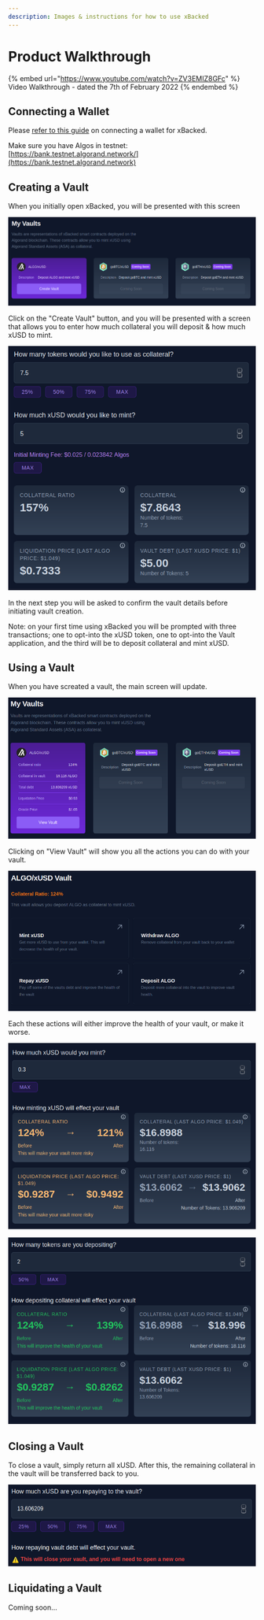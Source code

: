 ```yaml
---
description: Images & instructions for how to use xBacked
---
```


# Product Walkthrough

{% embed url="https://www.youtube.com/watch?v=ZV3EMIZ8GFc" %}
Video Walkthrough - dated the 7th of February 2022
{% endembed %}

## Connecting a Wallet

Please [refer to this guide](connecting-wallets.md) on connecting a wallet for xBacked.

Make sure you have Algos in testnet: [https://bank.testnet.algorand.network/](https://bank.testnet.algorand.network)

## Creating a Vault

When you initially open xBacked, you will be presented with this screen

![](../.gitbook/assets/image.png)

Click on the "Create Vault" button, and you will be presented with a screen that allows you to enter how much collateral you will deposit & how much xUSD to mint.

![](<../.gitbook/assets/image (9).png>)

In the next step you will be asked to confirm the vault details before initiating vault creation.

Note: on your first time using xBacked you will be prompted with three transactions; one to opt-into the xUSD token, one to opt-into the Vault application, and the third will be to deposit collateral and mint xUSD.

## Using a Vault

When you have screated a vault, the main screen will update.

![](<../.gitbook/assets/image (7).png>)

Clicking on "View Vault" will show you all the actions you can do with your vault.

![](<../.gitbook/assets/image (1).png>)

Each these actions will either improve the health of your vault, or make it worse.

![](<../.gitbook/assets/image (11).png>)

![](<../.gitbook/assets/image (2).png>)

## Closing a Vault

To close a vault, simply return all xUSD. After this, the remaining collateral in the vault will be transferred back to you.

![](<../.gitbook/assets/image (6).png>)

## Liquidating a Vault

Coming soon...
